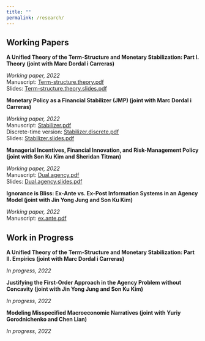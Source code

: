 ```yaml
---
title: ""
permalink: /research/
---
```


## Working Papers

**A Unified Theory of the Term-Structure and Monetary Stabilization: Part I. Theory (joint with Marc Dordal i Carreras)** 

  *Working paper, 2022*  
  Manuscript: [Term-structure.theory.pdf](/home/files/0Seung_JMP2.pdf)  
  Slides: [Term-structure.theory.slides.pdf](/home/files/0Seung_JMP2_slides.pdf)  


**Monetary Policy as a Financial Stabilizer (JMP) (joint with Marc Dordal i Carreras)** 

  *Working paper, 2022*  
  Manuscript: [Stabilizer.pdf](/home/files/0Seung_JMP1.pdf)  
  Discrete-time version: [Stabilizer.discrete.pdf](/home/files/0Discrete_Seung_JMP1.pdf)  
  Slides: [Stabilizer.slides.pdf](/home/files/0Seung_JMP1_Slides.pdf)    


**Managerial Incentives, Financial Innovation, and Risk-Management Policy (joint with Son Ku Kim and Sheridan Titman)** 

  *Working paper, 2022*  
  Manuscript: [Dual.agency.pdf](/home/files/0klt2021.pdf)  
  Slides: [Dual.agency.slides.pdf](/home/files/0Slides_klt2021.pdf)    
 
 
**Ignorance is Bliss: Ex-Ante vs. Ex-Post Information Systems in an Agency Model (joint with Jin Yong Jung and Son Ku Kim)** 

  *Working paper, 2022*  
  Manuscript: [ex.ante.pdf](/home/files/exante2020.pdf)  
  
  

## Work in Progress

**A Unified Theory of the Term-Structure and Monetary Stabilization: Part II. Empirics (joint with Marc Dordal i Carreras)**  

  *In progress, 2022*  

**Justifying the First-Order Approach in the Agency Problem without Concavity (joint with Jin Yong Jung and Son Ku Kim)**  

  *In progress, 2022*  

**Modeling Misspecified Macroeconomic Narratives (joint with Yuriy Gorodnichenko and Chen Lian)**  

  *In progress, 2022*  
